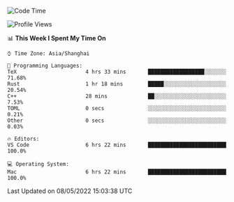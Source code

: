 <!--START_SECTION:waka-->
![Code Time](http://img.shields.io/badge/Code%20Time-1%2C288%20hrs%2018%20mins-blue)

![Profile Views](http://img.shields.io/badge/Profile%20Views-5-blue)

📊 **This Week I Spent My Time On** 

```text
⌚︎ Time Zone: Asia/Shanghai

💬 Programming Languages: 
TeX                      4 hrs 33 mins       ██████████████████░░░░░░░   71.68% 
Rust                     1 hr 18 mins        █████░░░░░░░░░░░░░░░░░░░░   20.54% 
C++                      28 mins             ██░░░░░░░░░░░░░░░░░░░░░░░   7.53% 
TOML                     0 secs              ░░░░░░░░░░░░░░░░░░░░░░░░░   0.21% 
Other                    0 secs              ░░░░░░░░░░░░░░░░░░░░░░░░░   0.03%

🔥 Editors: 
VS Code                  6 hrs 22 mins       █████████████████████████   100.0%

💻 Operating System: 
Mac                      6 hrs 22 mins       █████████████████████████   100.0%

```


 Last Updated on 08/05/2022 15:03:38 UTC
<!--END_SECTION:waka-->
